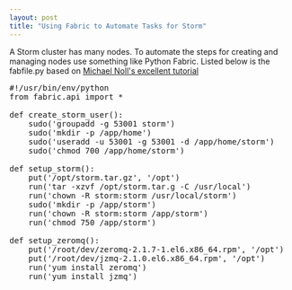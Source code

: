 ```yaml
---
layout: post
title: "Using Fabric to Automate Tasks for Storm"
---
```


A Storm cluster has many nodes.  To automate the steps for creating and managing nodes use something like Python Fabric. Listed below is the fabfile.py based on
	[Michael Noll's excellent tutorial](http://www.michael-noll.com/tutorials/running-multi-node-storm-cluster/ "Storm Tutorial")


<pre class="prettyprint Python">
#!/usr/bin/env/python
from fabric.api import *

def create_storm_user():
	sudo('groupadd -g 53001 storm')
	sudo('mkdir -p /app/home')
	sudo('useradd -u 53001 -g 53001 -d /app/home/storm')
	sudo('chmod 700 /app/home/storm')

def setup_storm():
	put('/opt/storm.tar.gz', '/opt')
	run('tar -xzvf /opt/storm.tar.g -C /usr/local')
	run('chown -R storm:storm /usr/local/storm')
	sudo('mkdir -p /app/storm')
	run('chown -R storm:storm /app/storm')
	run('chmod 750 /app/storm')

def setup_zeromq():
	put('/root/dev/zeromq-2.1.7-1.el6.x86_64.rpm', '/opt')
	put('/root/dev/jzmq-2.1.0.el6.x86_64.rpm', '/opt')
	run('yum install zeromq')
	run('yum install jzmq')
</pre>

